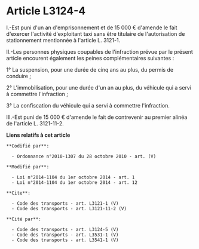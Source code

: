 # Article L3124-4

I.-Est puni d'un an d'emprisonnement et de 15 000 € d'amende le fait d'exercer l'activité d'exploitant taxi sans être
titulaire de l'autorisation de stationnement mentionnée à l'article L. 3121-1. 

II.-Les personnes physiques coupables de l'infraction prévue par le présent article encourent également les peines
complémentaires suivantes : 

1° La suspension, pour une durée de cinq ans au plus, du permis de conduire ; 

2° L'immobilisation, pour une durée d'un an au plus, du véhicule qui a servi à commettre l'infraction ; 

3° La confiscation du véhicule qui a servi à commettre l'infraction. 

III.-Est puni de 15 000 € d'amende le fait de contrevenir au premier alinéa de l'article L. 3121-11-2.

**Liens relatifs à cet article**

	**Codifié par**:

	  - Ordonnance n°2010-1307 du 28 octobre 2010 - art. (V)

	**Modifié par**:

	  - Loi n°2014-1104 du 1er octobre 2014 - art. 1
	  - Loi n°2014-1104 du 1er octobre 2014 - art. 12

	**Cite**:

	  - Code des transports - art. L3121-1 (V)
	  - Code des transports - art. L3121-11-2 (V)

	**Cité par**:

	  - Code des transports - art. L3124-5 (V)
	  - Code des transports - art. L3531-1 (V)
	  - Code des transports - art. L3541-1 (V)
